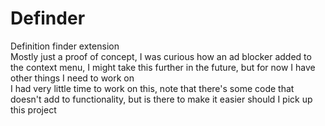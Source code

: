 # Definder
Definition finder extension  
Mostly just a proof of concept, I was curious how an ad blocker added to the context menu, I might take this further in the future, but for now I have other things I need to work on  
I had very little time to work on this, note that there's some code that doesn't add to functionality, but is there to make it easier should I pick up this project
